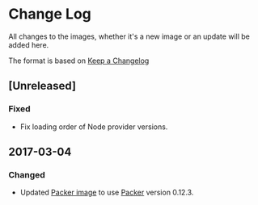 # Change Log
All changes to the images, whether it's a new image or an update will be added here.

The format is based on [Keep a Changelog](http://keepachangelog.com/)

## [Unreleased]
### Fixed 
- Fix loading order of Node provider versions.

## 2017-03-04
### Changed
- Updated [Packer image](packer/) to use [Packer](http://packer.io/) version 0.12.3.
